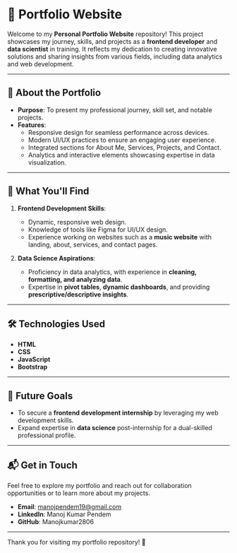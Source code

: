 # 🌟 Portfolio Website

Welcome to my **Personal Portfolio Website** repository! This project showcases my journey, skills, and projects as a **frontend developer** and **data scientist** in training. It reflects my dedication to creating innovative solutions and sharing insights from various fields, including data analytics and web development.

---

## 🎯 **About the Portfolio**
- **Purpose**: To present my professional journey, skill set, and notable projects.
- **Features**:
  - Responsive design for seamless performance across devices.
  - Modern UI/UX practices to ensure an engaging user experience.
  - Integrated sections for About Me, Services, Projects, and Contact.
  - Analytics and interactive elements showcasing expertise in data visualization.

---

## 💼 **What You'll Find**
1. **Frontend Development Skills**:
   - Dynamic, responsive web design.
   - Knowledge of tools like Figma for UI/UX design.
   - Experience working on websites such as a **music website** with landing, about, services, and contact pages.

2. **Data Science Aspirations**:
   - Proficiency in data analytics, with experience in **cleaning, formatting, and analyzing data**.
   - Expertise in **pivot tables**, **dynamic dashboards**, and providing **prescriptive/descriptive insights**.



---

## 🛠 **Technologies Used**
- **HTML**
- **CSS**
- **JavaScript**
- **Bootstrap**


---

## 🚀 **Future Goals**
- To secure a **frontend development internship** by leveraging my web development skills.
- Expand expertise in **data science** post-internship for a dual-skilled professional profile.

---

## 📬 **Get in Touch**
Feel free to explore my portfolio and reach out for collaboration opportunities or to learn more about my projects.

- **Email**: manojpendem19@gmail.com 
- **LinkedIn**: Manoj Kumar Pendem
- **GitHub**: Manojkumar2806

---

Thank you for visiting my portfolio repository! 🌟
